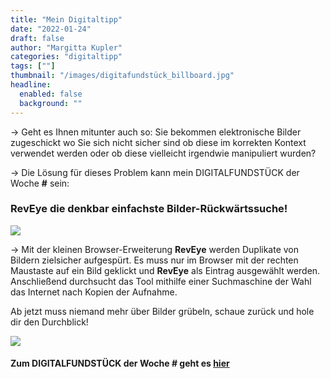 ```yaml
---
title: "Mein Digitaltipp"
date: "2022-01-24"
draft: false
author: "Margitta Kupler"
categories: "digitaltipp"
tags: [""]
thumbnail: "/images/digitafundstück_billboard.jpg"
headline:
  enabled: false
  background: ""
---
```


→ Geht es Ihnen mitunter auch so: Sie bekommen elektronische Bilder
zugeschickt wo Sie sich nicht sicher sind ob diese im korrekten Kontext
verwendet werden oder ob diese vielleicht irgendwie manipuliert wurden?

→ Die Lösung für dieses Problem kann mein DIGITALFUNDSTÜCK der Woche **#**
sein:

### **RevEye** die denkbar einfachste Bilder-Rückwärtssuche!

<!--more-->

[![](/images/2022/01_digitaltipp_138896.gif)](https://addons.mozilla.org/de/firefox/addon/reveye-ris/)

→ Mit der kleinen Browser-Erweiterung **RevEye** werden Duplikate von Bildern
zielsicher aufgespürt. Es muss nur im Browser mit der rechten Maustaste auf
ein Bild geklickt und **RevEye** als Eintrag ausgewählt werden. Anschließend
durchsucht das Tool mithilfe einer Suchmaschine der Wahl das Internet nach
Kopien der Aufnahme.

Ab jetzt muss niemand mehr über Bilder grübeln, schaue zurück und hole dir den
Durchblick!

![](/images/digitafundstück_häuserwand.jpg)

#### Zum DIGITALFUNDSTÜCK der Woche **#** geht es [hier](https://addons.mozilla.org/de/firefox/addon/reveye-ris/ "DIGITALFUNDSTÜCK")




